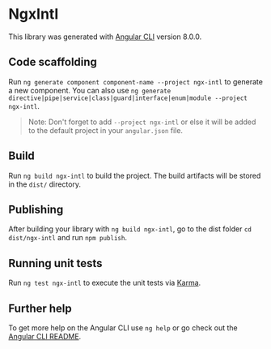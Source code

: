 # NgxIntl

This library was generated with [Angular CLI](https://github.com/angular/angular-cli) version 8.0.0.

## Code scaffolding

Run `ng generate component component-name --project ngx-intl` to generate a new component. You can also use `ng generate directive|pipe|service|class|guard|interface|enum|module --project ngx-intl`.
> Note: Don't forget to add `--project ngx-intl` or else it will be added to the default project in your `angular.json` file. 

## Build

Run `ng build ngx-intl` to build the project. The build artifacts will be stored in the `dist/` directory.

## Publishing

After building your library with `ng build ngx-intl`, go to the dist folder `cd dist/ngx-intl` and run `npm publish`.

## Running unit tests

Run `ng test ngx-intl` to execute the unit tests via [Karma](https://karma-runner.github.io).

## Further help

To get more help on the Angular CLI use `ng help` or go check out the [Angular CLI README](https://github.com/angular/angular-cli/blob/master/README.md).

